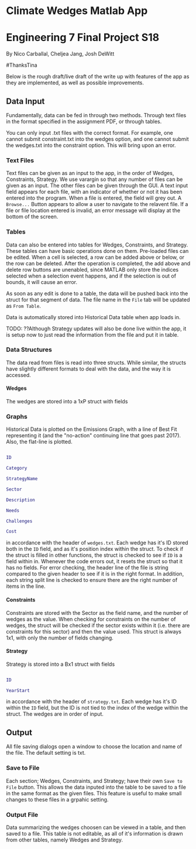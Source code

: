 # Climate Wedges Matlab App

# Engineering 7 Final Project S18

By Nico Carballal, Cheljea Jang, Josh DeWitt

\#ThanksTina

Below is the rough draft/live draft of the write up with features of the app as they are implemented, as well as possible improvements.

## Data Input

Fundamentally, data can be fed in through two methods.  Through text files in the format specified in the assignment PDF, or through tables.

You can only input .txt files with the correct format. For example, one cannot submit constraint.txt into the wedges option, and one cannot submit the wedges.txt into the constraint option. This will bring upon an error.

### Text Files

Text files can be given as an input to the app, in the order of Wedges, Constraints, Strategy.  We use varargin so that any number of files can be given as an input.  The other files can be given through the GUI.  A text input field appears for each file, with an indicator of whether or not it has been entered into the program.  When a file is entered, the field will grey out.  A `Browse...` Button appears to allow a user to navigate to the relavent file.  If a file or file location entered is invalid, an error message will display at the bottom of the screen.


### Tables

Data can also be entered into tables for Wedges, Constraints, and Strategy.  These tables can have basic operations done on them.  Pre-loaded files can be edited.  When a cell is selected, a row can be added above or below, or the row can be deleted.  After the operation is completed, the add above and delete row buttons are unenabled, since MATLAB only store the indices selected when a selection event happens, and if the selection is out of bounds, it will cause an error.  

As soon as any edit is done to a table, the data will be pushed back into the struct for that segment of data.  The file name in the `File` tab will be updated as `From Table`.

Data is automatically stored into Historical Data table when app loads in.

TODO: ??Although Strategy updates will also be done live within the app, it is setup now to just read the information from the file and put it in table.


### Data Structures

The data read from files is read into three structs.  While similar, the structs have slightly different formats to deal with the data, and the way it is accessed.

#### Wedges

The wedges are stored into a 1xP struct with fields 

### Graphs

Historical Data is plotted on the Emissions Graph, with a line of Best Fit representing it (and the "no-action" continuing line that goes past 
2017). Also, the flat-line is plotted. 

```MATLAB

ID

Category

StrategyName

Sector

Description

Needs

Challenges

Cost

```

in accordance with the header of `wedges.txt`.  Each wedge has it's ID stored both in the `ID` field, and as it's position index within the struct.  To check if the struct is filled in other functions, the struct is checked to see if `ID` is a field within in.  Whenever the code errors out, it resets the struct so that it has no fields.  For error checking, the header line of the file is string compared to the given header to see if it is in the right format.  In addition, each string split line is checked to ensure there are the right number of items in the line.

#### Constraints

Constraints are stored with the Sector as the field name, and the number of wedges as the value.  When checking for constraints on the number of wedges, the struct will be checked if the sector exists within it (i.e. there are constraints for this sector) and then the value used.  This struct is always 1x1, with only the number of fields changing.

#### Strategy

Strategy is stored into a Bx1 struct with fields

```MATLAB

ID

YearStart

```

in accordance with the header of `strategy.txt`.  Each wedge has it's ID within the `ID` field, but the ID is not tied to the index of the wedge within the struct.  The wedges are in order of input.  


## Output

All file saving dialogs open a window to choose the location and name of the file.  The default setting is txt.

### Save to File

Each section; Wedges, Constraints, and Strategy; have their own `Save to File` button.  This allows the data inputed into the table to be saved to a file in the same format as the given files.  This feature is useful to make small changes to these files in a grpahic setting.

### Output File

Data summarizing the wedges choosen can be viewed in a table, and then saved to a file.  This table is not editable, as all of it's information is drawn from other tables, namely Wedges and Strategy.
